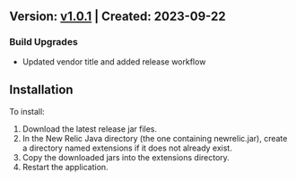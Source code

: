 ## Version: [v1.0.1](https://github.com/newrelic-experimental/newrelic-java-reactivemongo/releases/tag/v1.0.1) | Created: 2023-09-22
### Build Upgrades
- Updated vendor title and added release workflow


## Installation

To install:

1. Download the latest release jar files.
2. In the New Relic Java directory (the one containing newrelic.jar), create a directory named extensions if it does not already exist.
3. Copy the downloaded jars into the extensions directory.
4. Restart the application.   

